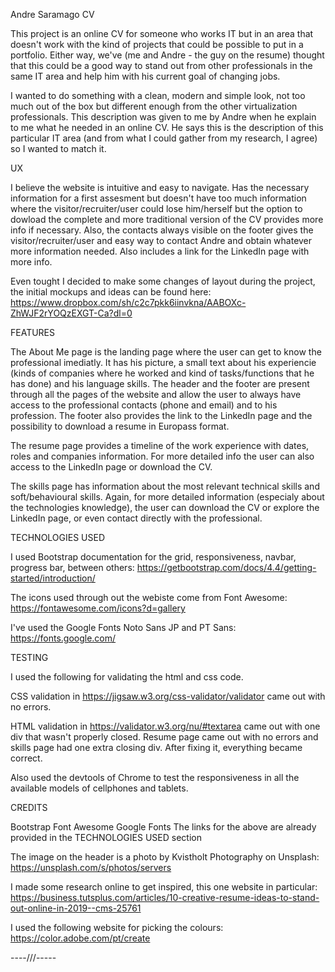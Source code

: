 Andre Saramago CV

This project is an online CV for someone who works IT but in an area that doesn't work with the kind of projects that could be possible to put in a portfolio. Either way, we've 
(me and Andre - the guy on the resume) thought that this could be a good way to stand out from other professionals in the same IT area and help him with his current goal of changing jobs.

I wanted to do something with a clean, modern and simple look, not too much out of the box but different enough from the other virtualization professionals. This description was given to me
by Andre when he explain to me what he needed in an online CV. He says this is the description of this particular IT area (and from what I could gather from my research, I agree) so I wanted to
match it.


UX

I believe the website is intuitive and easy to navigate. Has the necessary information for a first assesment but doesn't have too much information where the visitor/recruiter/user could lose him/herself but the option to dowload the complete and more
traditional version of the CV provides more info if necessary. Also, the contacts always visible on the footer gives the visitor/recruiter/user and easy way to contact Andre and obtain whatever
more information needed. Also includes a link for the LinkedIn page with more info.

Even tought I decided to make some changes of layout during the project, the initial mockups and ideas can be found here: https://www.dropbox.com/sh/c2c7pkk6iinvkna/AABOXc-ZhWJF2rYOQzEXGT-Ca?dl=0


FEATURES

The About Me page is the landing page where the user can get to know the professional imediatly. It has his picture, a small text about his experiencie (kinds of companies where he worked and kind of
tasks/functions that he has done) and his language skills.
The header and the footer are present through all the pages of the website and allow the user to always have access to the professional contacts (phone and email) and to his profession. The footer
also provides the link to the LinkedIn page and the possibility to download a resume in Europass format.

The resume page provides a timeline of the work experience with dates, roles and companies information. For more detailed info the user can also access to the LinkedIn page or download the CV.

The skills page has information about the most relevant technical skills and soft/behavioural skills. Again, for more detailed information (especialy about the technologies knowledge), the user
can download the CV or explore the LinkedIn page, or even contact directly with the professional.


TECHNOLOGIES USED

I used Bootstrap documentation for the grid, responsiveness, navbar, progress bar, between others:
https://getbootstrap.com/docs/4.4/getting-started/introduction/

The icons used through out the webiste come from Font Awesome:
https://fontawesome.com/icons?d=gallery

I've used the Google Fonts Noto Sans JP and PT Sans: 
https://fonts.google.com/



TESTING

I used the following for validating the html and css code.

CSS validation in https://jigsaw.w3.org/css-validator/validator came out with no errors.

HTML validation in https://validator.w3.org/nu/#textarea came out with one div that wasn't properly closed. Resume page came out with no errors and skills page had one extra closing div. 
After fixing it, everything became correct.

Also used the devtools of Chrome to test the responsiveness in all the available models of cellphones and tablets.



CREDITS

Bootstrap
Font Awesome
Google Fonts
The links for the above are already provided in the TECHNOLOGIES USED section

The image on the header is a photo by Kvistholt Photography on Unsplash:
https://unsplash.com/s/photos/servers

I made some research online to get inspired, this one website in particular:
https://business.tutsplus.com/articles/10-creative-resume-ideas-to-stand-out-online-in-2019--cms-25761

I used the following website for picking the colours: 
https://color.adobe.com/pt/create


----///-----

